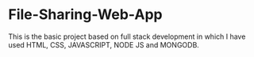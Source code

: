 # File-Sharing-Web-App
This is the basic project based on full stack development in which I have used HTML, CSS, JAVASCRIPT, NODE JS and MONGODB.
